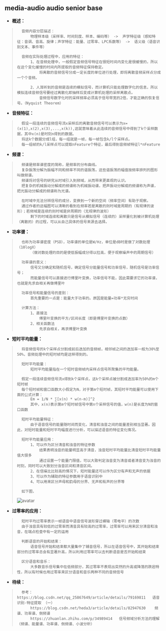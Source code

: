 ## media-audio audio senior base
- **概述：**
>       音频内容分层描述：
>           物理样本级（采样率、时间刻度、样本、编码等） ->  声学特征级（感知特征：音调、音高、旋律；声学特征：能量、过零率、LPC系数等） ->  语义级（语音识别文本、事件等）
>
>       音频在实际处理过程中，应用的特征：
>           1、在音频处理中，一般假定音频信号特征在很短时间内变化是很缓慢的，所以在这个变化缓慢的时间内所提取的音频特征保持稳定。
>               将离散的音频信号分成一定长度的单位进行处理，即将离散音频采样点分成一个个音频。
>
>           2、人耳听到的音频是连续的模拟信号，而计算机只能处理数字化的信息，所以模拟连续音频信号要经过离散化即抽样后变成计算机处理的采样离散点。
>               音频信号数字化时的采样频率必须高于信号带宽的2倍，才能正确的恢复信号。（Nyquist Theorem）
>
>

- **音频特征：**
>       假设一段连续的音频信号流x采样后的离散音频信号可以表示为x=(x(1),x(2),x(3),...,x(k)),这就意味着从此连续的音频信号中得到了k个采样数据，其中x(n)是时刻n得到的数据。
>       将这k个数据分成l组，每一组就是一帧，每一帧包含k/l个采样点。
>       每一组帧的k/l采样点可以提取nFeature个特征，最后得到音频帧特征l*nFeature
>

- **频谱：**
>       频谱是频率谱密度的简称，是频率的分布曲线。
>       复杂振荡分解为振幅不同和频率不同的谐振荡，这些谐振荡的幅值按频率排列的图形叫做频谱。
>       频谱将对信号的研究从时域引入到频域，从而带来更直观的认识。
>       把复杂的机械振动分解成的频谱称为机械振动谱，把声振动分解成的频谱称为声谱，把光振动分解成的频谱称为光谱。
>
>       在时域中无法分辨信号的成分，变换到一个新的空间（频率空间）有助于观察。
>       通过作者的这幅图可以清晰的看到在频率若是离散的则时域是周期的（有规律的波形）；若频域是连续的则时域是非周期的（无规律的波形）
>           剩下的时域连续和离散只是信号从模拟信号（连续的）采样量化到被计算机处理（离散的）的过程，可以从自己具体的信号来源去选择。
>

- **功率谱：**
>       也称为功率谱密度（PSD），功率谱的单位是W/Hz，单位是dB时是做了对数处理（10logX）
>           （做对数处理的目的是使低振幅成分得以拉高，便于观察噪声中的周期信号）
>
>       功率谱的意义：
>           信号又分确定和随机信号，确定信号分能量信号和功率信号，随机信号是功率信号；
>           而能量信号可以直接进行傅里叶变换，功率信号不能，因此需要求它的功率谱，也就是先求自相关再做傅里叶
>
>       功率信号和能量信号的差别：
>           首先重要的一点是：能量大于功率的。原因是能量=功率*无穷时间
>
>       计算方法：
>           1、直接法
>               傅里叶变换的平方/区间长度（即是傅里叶变换的点数）
>           2、相关函数法
>               先求自相关，再求傅里叶变换
>

- **短时平均能量：**
>       将音频信号的k个采样点分割成前后迭加的音频帧，相邻帧之间的迭加率一般为30%至50%，音频处理中的短时帧均是这样得到的。
>
>       短时平均能量：
>           短时平均能量指在一个短时音频帧内采样点信号所聚集的平均能量。
>
>       假定一段连续音频信号流x得到k个采样点，这k个采样点被分割成迭加率为50%的m个短时帧
>       每个短时帧和窗口函数大小假定为N，对于第m个短时帧，其短时平均能量可以使用下面的公式计算：
>           Em = 1/N * ∑[x(n) * w(n-m)]^2
>           其中，x(n)表示第m个短时帧信号中第n个采样信号的值，w(n)是长度为N的窗口函数
>
>       短时平均能量特征：
>           由于语音信号的能量随时间而变化，清音和浊音之间的能量差别相当显著。因此，对短时能量和短时平均幅度进行分析，可以描述语音的特征变化情况。
>
>       短时平均能量应用：
>           1、可以作为区分清音和浊音的特征参数
>               结果表明浊音的能量明显高于清音，浊音短时平均能量比清音短时平均能量值大很多
>               通过设置一个能量门限值，可以大致判定浊音变为清音或者清音变为浊音的时刻，同时可以大致划分浊音区间和清音区间。
>           2、在信噪比比较高的情况下，短时能量还可以作为区分有声和无声的依据
>           3、可以作为辅助的特征参数用于语音识别中
>           4、可以用来区分声母和韵母的分界、无声和有声的分界等
>
>       如下图，
> ![avatar](https://github.com/nwaiting/wolf-ai/blob/master/wolf_others/media_pic/media_audio_frame_repeat.png)
>
>

- **过零率的应用：**
>       短时平均过零率表示一帧语音中语音信号波形穿过横轴（零电平）的次数
>       由于浊音具有较低的过零率而清音具有较高的过零率，过零率可以用来区分清音和浊音，在端点检查中有一定的运用
>
>       判断语音的开始和结束：
>           语音信号开始和结束都大量集中了辅音信号，所以在语音信号中，其开始和结束部分的过零率总会有显著升高，所以利用过零率可以去判断语音是否开始和结束
>
>       区分语音和音乐：
>           大多数音乐信号集中在低频部分，其过零率不表现出突然的升高或降落的跌宕特性，所以有时候也用过零率来区分语音和音乐两种不同的音频信号
>

- **待续：**
>       参考：https://blog.csdn.net/qq_25867649/article/details/79169811   语音识别-特征提取 （一）
>           https://blog.csdn.net/heda3/article/details/82947630    频谱、功率谱、倒频谱
>           https://zhuanlan.zhihu.com/p/34989414   信号频域分析方法的理解（频谱、能量谱、功率谱、倒频谱、小波分析）
>
>
>
>
>
>
>
>
>
>
>
>
>
>
>
